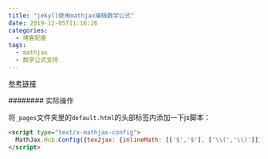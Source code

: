 ```yaml
---
title: "jekyll使用mathjax编辑数学公式"
date: 2019-12-05T11:16:26
categories:
  - 博客配置
tags:
  - mathjax
  - 数学公式支持
---
```


[参考链接][1]

######## 实际操作

将`_pages`文件夹里的`default.html`的头部标签内添加一下js脚本：
```html
<script type="text/x-mathjax-config">
  MathJax.Hub.Config({tex2jax: {inlineMath: [['$','$'], ['\\(','\\)']]}});
</script>
```






[1]: http://www.atjiang.com/markdown-present-math-formula-with-mathjax/
